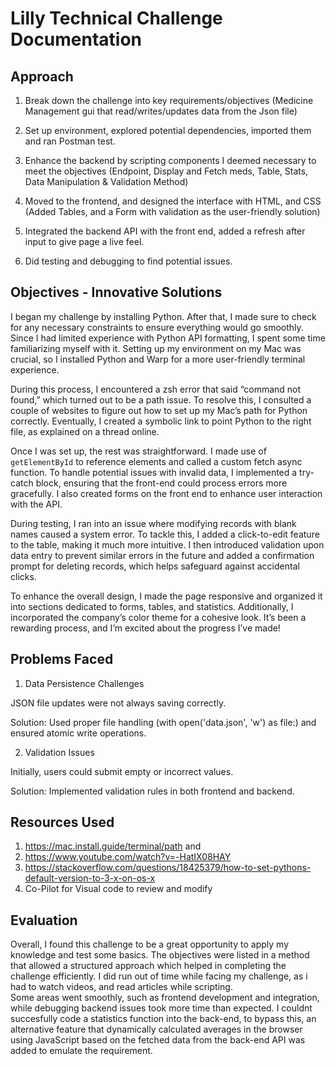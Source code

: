 # Lilly Technical Challenge Documentation

## Approach
1) Break down the challenge into key requirements/objectives (Medicine Management gui that read/writes/updates data from the Json file) 

2) Set up environment, explored potential dependencies, imported them and ran Postman test.

3) Enhance the backend by scripting components I deemed necessary to meet the objectives (Endpoint, Display and Fetch meds, Table, Stats, Data Manipulation & Validation Method)
 
4) Moved to the frontend, and designed the interface with HTML, and CSS (Added Tables, and a Form with validation as the user-friendly solution)

5) Integrated the backend API with the front end, added a refresh after input to give page a live feel.

6) Did testing and debugging to find potential issues.



## Objectives - Innovative Solutions
I began my challenge by installing Python. After that, I made sure to check for any necessary constraints to ensure everything would go smoothly. Since I had limited experience with Python API formatting, I spent some time familiarizing myself with it. Setting up my environment on my Mac was crucial, so I installed Python and Warp for a more user-friendly terminal experience.

During this process, I encountered a zsh error that said “command not found,” which turned out to be a path issue. To resolve this, I consulted a couple of websites to figure out how to set up my Mac’s path for Python correctly. Eventually, I created a symbolic link to point Python to the right file, as explained on a thread online.

Once I was set up, the rest was straightforward. I made use of `getElementById` to reference elements and called a custom fetch async function. To handle potential issues with invalid data, I implemented a try-catch block, ensuring that the front-end could process errors more gracefully. I also created forms on the front end to enhance user interaction with the API.

During testing, I ran into an issue where modifying records with blank names caused a system error. To tackle this, I added a click-to-edit feature to the table, making it much more intuitive. I then introduced validation upon data entry to prevent similar errors in the future and added a confirmation prompt for deleting records, which helps safeguard against accidental clicks.

To enhance the overall design, I made the page responsive and organized it into sections dedicated to forms, tables, and statistics. Additionally, I incorporated the company’s color theme for a cohesive look. It’s been a rewarding process, and I’m excited about the progress I’ve made!


## Problems Faced
1) Data Persistence Challenges

JSON file updates were not always saving correctly.

Solution: Used proper file handling (with open('data.json', 'w') as file:) and ensured atomic write operations.

2) Validation Issues

Initially, users could submit empty or incorrect values.

Solution: Implemented validation rules in both frontend and backend.

## Resources Used
1) https://mac.install.guide/terminal/path and 
2) https://www.youtube.com/watch?v=-HatIX08HAY
3) https://stackoverflow.com/questions/18425379/how-to-set-pythons-default-version-to-3-x-on-os-x
4) Co-Pilot for Visual code to review and modify

## Evaluation
Overall, I found this challenge to be a great opportunity to apply my knowledge and test some basics. The objectives were listed  in a method that allowed a structured approach which helped in completing the challenge efficiently.
I did run out of time while facing my challenge, as i had to watch videos, and read articles while scripting.  
Some areas went smoothly, such as frontend development and  integration, while debugging backend issues took more time than expected.
I couldnt succesfully code a statistics function into the back-end, to bypass this, an alternative feature that dynamically calculated averages in the browser using JavaScript based on the fetched data from the back-end API was added to emulate the requirement.